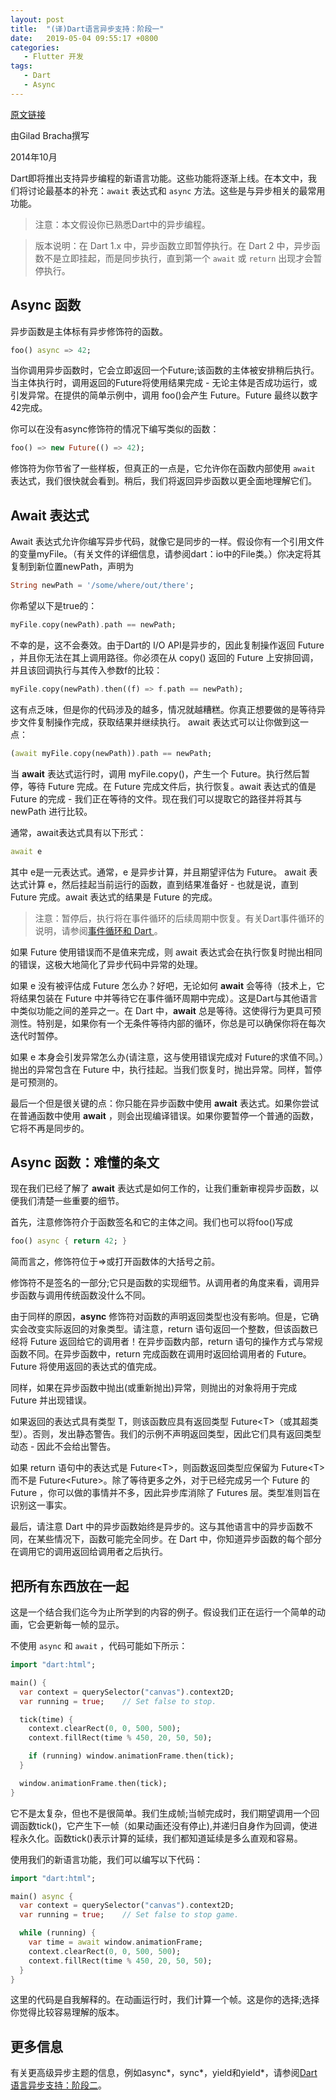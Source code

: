 ```yaml
---
layout: post
title:  "(译)Dart语言异步支持：阶段一"
date:   2019-05-04 09:55:17 +0800
categories: 
   - Flutter 开发
tags:
   - Dart
   - Async
---
```


[原文链接](https://www.dartlang.org/articles/language/await-async)

由Gilad Bracha撰写

2014年10月

Dart即将推出支持异步编程的新语言功能。这些功能将逐渐上线。在本文中，我们将讨论最基本的补充：`await` 表达式和 `async` 方法。这些是与异步相关的最常用功能。

<!--more-->


>注意：本文假设你已熟悉Dart中的异步编程。

> 版本说明：在 Dart 1.x 中，异步函数立即暂停执行。在 Dart 2 中，异步函数不是立即挂起，而是同步执行，直到第一个 `await` 或 `return` 出现才会暂停执行。

## Async 函数

异步函数是主体标有异步修饰符的函数。

```dart
foo() async => 42;
```

当你调用异步函数时，它会立即返回一个Future;该函数的主体被安排稍后执行。当主体执行时，调用返回的Future将使用结果完成 - 无论主体是否成功运行，或引发异常。在提供的简单示例中，调用 foo()会产生 Future。Future 最终以数字42完成。

你可以在没有async修饰符的情况下编写类似的函数：

```dart
foo() => new Future(() => 42);
```

修饰符为你节省了一些样板，但真正的一点是，它允许你在函数内部使用 `await` 表达式，我们很快就会看到。稍后，我们将返回异步函数以更全面地理解它们。


## Await 表达式


Await 表达式允许你编写异步代码，就像它是同步的一样。假设你有一个引用文件的变量myFile。（有关文件的详细信息，请参阅dart：io中的File类。）你决定将其复制到新位置newPath，声明为

```dart
String newPath = '/some/where/out/there';
```

你希望以下是true的：

```dart
myFile.copy(newPath).path == newPath;
```

不幸的是，这不会奏效。由于Dart的 I/O API是异步的，因此复制操作返回 Future ，并且你无法在其上调用路径。你必须在从 copy() 返回的 Future 上安排回调，并且该回调执行与其传入参数f的比较：

```dart
myFile.copy(newPath).then((f) => f.path == newPath);
```
这有点乏味，但是你的代码涉及的越多，情况就越糟糕。你真正想要做的是等待异步文件复制操作完成，获取结果并继续执行。 await 表达式可以让你做到这一点：

```dart
(await myFile.copy(newPath)).path == newPath;
```
当 **await** 表达式运行时，调用 myFile.copy()，产生一个 Future。执行然后暂停，等待 Future 完成。在 Future 完成文件后，执行恢复。await 表达式的值是 Future 的完成 - 我们正在等待的文件。现在我们可以提取它的路径并将其与 newPath 进行比较。

通常，await表达式具有以下形式：

```dart
await e
```

其中  e是一元表达式。通常，e 是异步计算，并且期望评估为 Future。 await 表达式计算 e，然后挂起当前运行的函数，直到结果准备好 - 也就是说，直到 Future 完成。await 表达式的结果是 Future 的完成。

>注意：暂停后，执行将在事件循环的后续周期中恢复。有关Dart事件循环的说明，请参阅[事件循环和 Dart ](/dart/async/2019/04/29/The-Event-Loop-and-Dart/)。

如果 Future 使用错误而不是值来完成，则 await 表达式会在执行恢复时抛出相同的错误，这极大地简化了异步代码中异常的处理。

如果 e 没有被评估成 Future 怎么办？好吧，无论如何 **await** 会等待（技术上，它将结果包装在 Future 中并等待它在事件循环周期中完成）。这是Dart与其他语言中类似功能之间的差异之一。在 Dart 中，**await** 总是等待。这使得行为更具可预测性。特别是，如果你有一个无条件等待内部的循环，你总是可以确保你将在每次迭代时暂停。

如果 e 本身会引发异常怎么办(请注意，这与使用错误完成对  Future的求值不同。）抛出的异常包含在 Future 中，执行挂起。当我们恢复时，抛出异常。同样，暂停是可预测的。

最后一个但是很关键的点：你只能在异步函数中使用 **await** 表达式。如果你尝试在普通函数中使用 **await** ，则会出现编译错误。如果你要暂停一个普通的函数，它将不再是同步的。

## Async 函数：难懂的条文

现在我们已经了解了 **await** 表达式是如何工作的，让我们重新审视异步函数，以便我们清楚一些重要的细节。

首先，注意修饰符介于函数签名和它的主体之间。我们也可以将foo()写成

```dart
foo() async { return 42; }
```

简而言之，修饰符位于=>或打开函数体的大括号之前。

修饰符不是签名的一部分;它只是函数的实现细节。从调用者的角度来看，调用异步函数与调用传统函数没什么不同。

由于同样的原因，**async** 修饰符对函数的声明返回类型也没有影响。但是，它确实会改变实际返回的对象类型。请注意，return 语句返回一个整数，但该函数已经将 Future 返回给它的调用者！在异步函数内部，return 语句的操作方式与常规函数不同。在异步函数中，return 完成函数在调用时返回给调用者的 Future。 Future 将使用返回的表达式的值完成。

同样，如果在异步函数中抛出(或重新抛出)异常，则抛出的对象将用于完成 Future 并出现错误。

如果返回的表达式具有类型 T，则该函数应具有返回类型 Future\<T>（或其超类型）。否则，发出静态警告。我们的示例不声明返回类型，因此它们具有返回类型动态 - 因此不会给出警告。

如果 return 语句中的表达式是 Future\<T>，则函数返回类型应保留为 Future\<T> 而不是 Future\<Future<T>>。除了等待更多之外，对于已经完成另一个 Future 的 Future ，你可以做的事情并不多，因此异步库消除了 Futures 层。类型准则旨在识别这一事实。

最后，请注意 Dart 中的异步函数始终是异步的。这与其他语言中的异步函数不同，在某些情况下，函数可能完全同步。在 Dart 中，你知道异步函数的每个部分在调用它的调用返回给调用者之后执行。

## 把所有东西放在一起

这是一个结合我们迄今为止所学到的内容的例子。假设我们正在运行一个简单的动画，它会更新每一帧的显示。

不使用 `async` 和 `await` ，代码可能如下所示：

```dart
import "dart:html";

main() {
  var context = querySelector("canvas").context2D;
  var running = true;    // Set false to stop.

  tick(time) {
    context.clearRect(0, 0, 500, 500);
    context.fillRect(time % 450, 20, 50, 50);

    if (running) window.animationFrame.then(tick);
  }

  window.animationFrame.then(tick);
}
```
它不是太复杂，但也不是很简单。我们生成帧;当帧完成时，我们期望调用一个回调函数tick()，它产生下一帧（如果动画还没有停止),并递归自身作为回调，使进程永久化。函数tick()表示计算的延续，我们都知道延续是多么直观和容易。

使用我们的新语言功能，我们可以编写以下代码：

```dart
import "dart:html";

main() async {
  var context = querySelector("canvas").context2D;
  var running = true;    // Set false to stop game.

  while (running) {
    var time = await window.animationFrame;
    context.clearRect(0, 0, 500, 500);
    context.fillRect(time % 450, 20, 50, 50);
  }
}
```

这里的代码是自我解释的。在动画运行时，我们计算一个帧。这是你的选择;选择你觉得比较容易理解的版本。

## 更多信息

有关更高级异步主题的信息，例如async\*，sync\*，yield和yield\*，请参阅[Dart语言异步支持：阶段二](/dart/async/2019/05/04/Dart-Language-Asynchrony-SupportPhase2/)。

